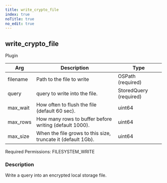 ```yaml
---
title: write_crypto_file
index: true
noTitle: true
no_edit: true
---
```




<div class="vql_item"></div>


## write_crypto_file
<span class='vql_type label label-warning pull-right page-header'>Plugin</span>



<div class="vqlargs"></div>

Arg | Description | Type
----|-------------|-----
filename|Path to the file to write|OSPath (required)
query|query to write into the file.|StoredQuery (required)
max_wait|How often to flush the file (default 60 sec).|uint64
max_rows|How many rows to buffer before writing (default 1000).|uint64
max_size|When the file grows to this size, truncate it (default 1Gb).|uint64

Required Permissions: 
<span class="linkcolour label label-success">FILESYSTEM_WRITE</span>

### Description

Write a query into an encrypted local storage file.

